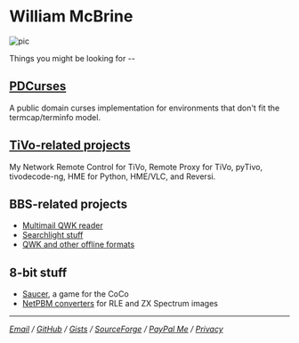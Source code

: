 William McBrine
===============

![pic]

Things you might be looking for --


[PDCurses]
----------

A public domain curses implementation for environments that don't fit
the termcap/terminfo model.


[TiVo-related projects]
-----------------------

My Network Remote Control for TiVo, Remote Proxy for TiVo, pyTivo,
tivodecode-ng, HME for Python, HME/VLC, and Reversi.


BBS-related projects
--------------------

* [Multimail QWK reader]
* [Searchlight stuff]
* [QWK and other offline formats]


8-bit stuff
-----------

* [Saucer], a game for the CoCo
* [NetPBM converters] for RLE and ZX Spectrum images

---

*[Email] / [GitHub] / [Gists] / [SourceForge] / [PayPal Me] / [Privacy]*

[pic]: https://s.gravatar.com/avatar/8f346585e5c2b436ad98d6317256bc38?s=300

[PDCurses]: https://pdcurses.org/
[TiVo-related projects]: tivo/
[Multimail QWK reader]: https://wmcbrine.com/MultiMail/
[Searchlight stuff]: sl/
[QWK and other offline formats]: mmail/specs/
[Saucer]: saucer/
[NetPBM converters]: pbm/

[Email]: mailto:wmcbrine@gmail.com
[GitHub]: https://github.com/wmcbrine
[Gists]: https://gist.github.com/wmcbrine
[SourceForge]: https://sourceforge.net/u/wmcbrine/profile/
[PayPal Me]: https://paypal.me/wmcbrine
[Privacy]: privacy.md
